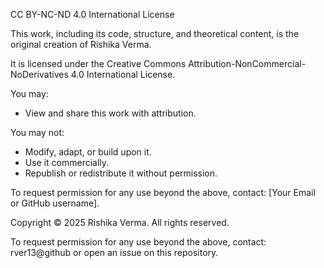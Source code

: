 CC BY-NC-ND 4.0 International License

This work, including its code, structure, and theoretical content, is the original creation of Rishika Verma.

It is licensed under the Creative Commons Attribution-NonCommercial-NoDerivatives 4.0 International License.

You may:
- View and share this work with attribution.

You may not:
- Modify, adapt, or build upon it.
- Use it commercially.
- Republish or redistribute it without permission.

To request permission for any use beyond the above, contact: [Your Email or GitHub username].

Copyright © 2025 Rishika Verma. All rights reserved.

To request permission for any use beyond the above, contact: rver13@github or open an issue on this repository.

